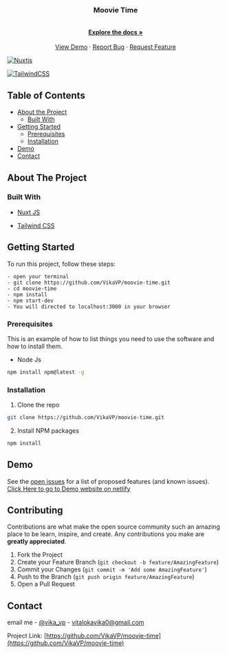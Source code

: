 <br />
<p align="center">

  <h3 align="center">Moovie Time</h3>

  <p align="center">
    <br />
    <a href="https://github.com/VikaVP/moovie-time"><strong>Explore the docs »</strong></a>
    <br />
    <br />
    <a href="https://moovie-time.web.app ">View Demo</a>
    ·
    <a href="https://github.com/VikaVP/moovie-time/issues">Report Bug</a>
    ·
    <a href="https://github.com/VikaVP/moovie-time/issues">Request Feature</a>
  </p>
</p>


[![Nuxtjs](https://img.shields.io/badge/Nuxt-002E3B?style=for-the-badge&logo=nuxtdotjs&logoColor=#00DC82)](https://www.nuxtjs.org/)

[![TailwindCSS](https://img.shields.io/badge/tailwindcss-%2338B2AC.svg?style=for-the-badge&logo=tailwind-css&logoColor=white)](https://tailwindcss.com//)

<!-- TABLE OF CONTENTS -->

## Table of Contents

- [About the Project](#about-the-project)
  - [Built With](#built-with)
- [Getting Started](#getting-started)
  - [Prerequisites](#prerequisites)
  - [Installation](#installation)
- [Demo](#demo)
- [Contact](#contact)

<!-- ABOUT THE PROJECT -->

## About The Project



### Built With

- [Nuxt JS](https://www.nuxtjs.org/)
- [Tailwind CSS](https://react-bootstrap.github.io/)
 
  <!-- GETTING STARTED -->

## Getting Started

To run this project, follow these steps:

```
- open your terminal
- git clone https://github.com/VikaVP/moovie-time.git
- cd moovie-time
- npm install
- npm start-dev
- You will directed to localhost:3000 in your browser
```

### Prerequisites

This is an example of how to list things you need to use the software and how to install them.

- Node Js

```sh
npm install npm@latest -g
```

### Installation

1. Clone the repo

```sh
git clone https://github.com/VikaVP/moovie-time.git
```

2. Install NPM packages

```sh
npm install
```

<!-- DEM0 -->

## Demo

See the [open issues](https://github.com/VikaVP/moovie-time/issues) for a list of proposed features (and known issues).
[Click Here to go to Demo website on netlify](https://moovie-time.web.app )

<!-- CONTRIBUTING -->

## Contributing

Contributions are what make the open source community such an amazing place to be learn, inspire, and create. Any contributions you make are **greatly appreciated**.

1. Fork the Project
2. Create your Feature Branch (`git checkout -b feature/AmazingFeature`)
3. Commit your Changes (`git commit -m 'Add some AmazingFeature'`)
4. Push to the Branch (`git push origin feature/AmazingFeature`)
5. Open a Pull Request

<!-- CONTACT -->

## Contact

email me - [@vika_vp](vitalokavika0@gmail.com) - vitalokavika0@gmail.com

Project Link: [https://github.com/VikaVP/moovie-time](https://github.com/VikaVP/moovie-time)
